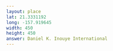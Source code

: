 ```yaml
---
layout: place
lat: 21.3331192
long: -157.919645
width: 450
height: 450
answer: Daniel K. Inouye International
---
```

